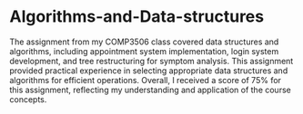 # Algorithms-and-Data-structures

The assignment from my COMP3506 class covered data structures and algorithms, including appointment system implementation, login system development, and tree restructuring for symptom analysis. This assignment provided practical experience in selecting appropriate data structures and algorithms for efficient operations. Overall, I received a score of 75% for this assignment, reflecting my understanding and application of the course concepts.
